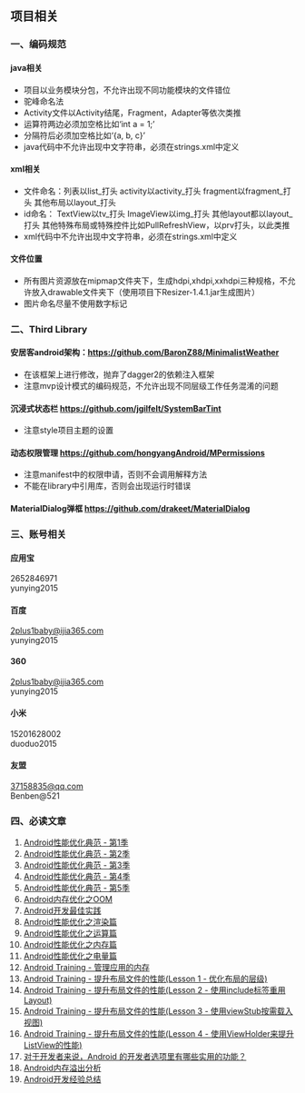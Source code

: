 ## 项目相关


### 一、编码规范
#### java相关
* 项目以业务模块分包，不允许出现不同功能模块的文件错位
* 驼峰命名法
* Activity文件以Activity结尾，Fragment，Adapter等依次类推
* 运算符两边必须加空格比如‘int a = 1;’
* 分隔符后必须加空格比如‘{a, b, c}’
* java代码中不允许出现中文字符串，必须在strings.xml中定义

#### xml相关
* 文件命名：列表以list_打头 activity以activity_打头 fragment以fragment_打头
其他布局以layout_打头
* id命名： TextView以tv_打头 ImageView以img_打头 其他layout都以layout_打头
其他特殊布局或特殊控件比如PullRefreshView，以prv打头，以此类推
* xml代码中不允许出现中文字符串，必须在strings.xml中定义

#### 文件位置
* 所有图片资源放在mipmap文件夹下，生成hdpi,xhdpi,xxhdpi三种规格，不允许放入drawable文件夹下（使用项目下Resizer-1.4.1.jar生成图片）
* 图片命名尽量不使用数字标记

### 二、Third Library
#### 安居客android架构：https://github.com/BaronZ88/MinimalistWeather
* 在该框架上进行修改，抛弃了dagger2的依赖注入框架
* 注意mvp设计模式的编码规范，不允许出现不同层级工作任务混淆的问题

#### 沉浸式状态栏 https://github.com/jgilfelt/SystemBarTint
* 注意style项目主题的设置

#### 动态权限管理 https://github.com/hongyangAndroid/MPermissions
* 注意manifest中的权限申请，否则不会调用解释方法
* 不能在library中引用库，否则会出现运行时错误

#### MaterialDialog弹框 https://github.com/drakeet/MaterialDialog

### 三、账号相关
#### 应用宝
2652846971<br>yunying2015

#### 百度
2plus1baby@ijia365.com <br> yunying2015

#### 360
2plus1baby@ijia365.com <br> yunying2015

#### 小米
15201628002 <br> duoduo2015

#### 友盟
37158835@qq.com <br> Benben@521

### 四、必读文章

1. [Android性能优化典范 - 第1季](http://hukai.me/android-performance-patterns/)
2. [Android性能优化典范 - 第2季](http://hukai.me/android-performance-patterns-season-2/)
3. [Android性能优化典范 - 第3季](http://hukai.me/android-performance-patterns-season-3/)
4. [Android性能优化典范 - 第4季](http://hukai.me/android-performance-patterns-season-4/)
5. [Android性能优化典范 - 第5季](http://hukai.me/android-performance-patterns-season-5/)
6. [Android内存优化之OOM](http://hukai.me/android-performance-oom/)
7. [Android开发最佳实践](http://hukai.me/android-dev-patterns/)
8. [Android性能优化之渲染篇](http://hukai.me/android-performance-render/)
9. [Android性能优化之运算篇](http://hukai.me/android-performance-compute/)
10. [Android性能优化之内存篇](http://hukai.me/android-performance-memory/)
11. [Android性能优化之电量篇](http://hukai.me/android-performance-battery/)
12. [Android Training - 管理应用的内存](http://hukai.me/android-training-managing_your_app_memory/)
13. [Android Training - 提升布局文件的性能(Lesson 1 - 优化布局的层级)](http://hukai.me/android-training-improve-layouts-lesson-1/)
14. [Android Training - 提升布局文件的性能(Lesson 2 - 使用include标签重用Layout)](http://hukai.me/android-training-improve-layouts-lesson-2/)
15. [Android Training - 提升布局文件的性能(Lesson 3 - 使用viewStub按需载入视图)](http://hukai.me/android-training-improve-layouts-lesson-3/)
16. [Android Training - 提升布局文件的性能(Lesson 4 - 使用ViewHolder来提升ListView的性能)](http://hukai.me/android-training-improve-layouts-lesson-4/)
17. [对于开发者来说，Android 的开发者选项里有哪些实用的功能？](https://www.zhihu.com/question/29967530)
18. [Android内存溢出分析](http://blog.tisa007.com/tech/android_memory_management_and_solve_oom_problem.html)
19. [Android开发经验总结](http://zmywly8866.github.io/2015/12/12/android-develop-experencies.html)
